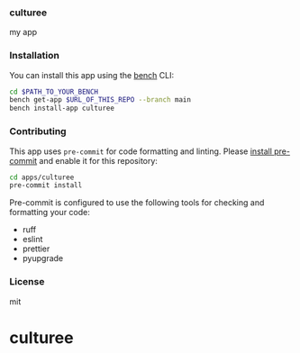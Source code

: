 ### culturee

my app

### Installation

You can install this app using the [bench](https://github.com/frappe/bench) CLI:

```bash
cd $PATH_TO_YOUR_BENCH
bench get-app $URL_OF_THIS_REPO --branch main
bench install-app culturee
```

### Contributing

This app uses `pre-commit` for code formatting and linting. Please [install pre-commit](https://pre-commit.com/#installation) and enable it for this repository:

```bash
cd apps/culturee
pre-commit install
```

Pre-commit is configured to use the following tools for checking and formatting your code:

- ruff
- eslint
- prettier
- pyupgrade

### License

mit
# culturee
